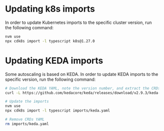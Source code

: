 # Updating k8s imports

In order to update Kubernetes imports to the specific cluster version, run the following command:

```sh
nvm use
npx cdk8s import -l typescript k8s@1.27.0
```

# Updating KEDA imports

Some autoscaling is based on KEDA. In order to update KEDA imports to the specific version, run the following command:

```sh
# Download the KEDA YAML, note the version number, and extract the CRDs
curl -L https://github.com/kedacore/keda/releases/download/v2.9.3/keda-2.9.3.yaml > imports/keda.yaml

# Update the imports
nvm use
npx cdk8s import -l typescript imports/keda.yaml

# Remove CRDs YAML
rm imports/keda.yaml
```
